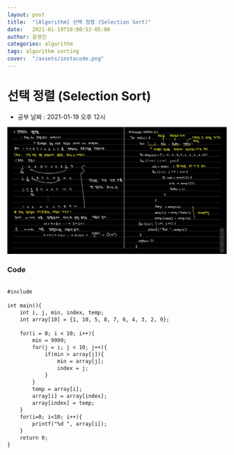 ```yaml
---
layout: post
title:  "[Algorithm] 선택 정렬 (Selection Sort)"
date:   2021-01-19T10:00:52-05:00
author: 윤영진
categories: algorithm 
tags: algorithm sorting
cover:  "/assets/instacode.png"
---
```

# 선택 정렬 (Selection Sort)

* 공부 날짜 : 2021-01-19 오후 12시


![Alt text](/assets/algorithm/2021-01-19_select_sort.png "필기")

### Code
<pre>
<code>
#include<stdio.h>

int main(){
    int i, j, min, index, temp;
    int array[10] = {1, 10, 5, 8, 7, 6, 4, 3, 2, 9};

    for(i = 0; i < 10; i++){
        min = 9999;
        for(j = i; j < 10; j++){
            if(min > array[j]){
                min = array[j];
                index = j;
            }
        }
        temp = array[i];
        array[i] = array[index];
        array[index] = temp;
    }
    for(i=0; i<10; i++){
        printf("%d ", array[i]);
    }
    return 0;
}
</code>
</pre>